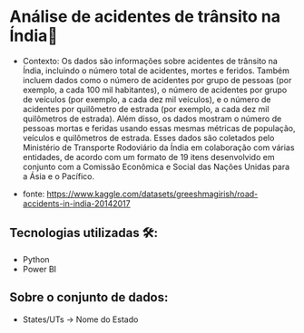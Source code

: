 # Análise de acidentes de trânsito na Índia🚙

- Contexto: 
Os dados são informações sobre acidentes de trânsito na Índia, incluindo o número total de acidentes, mortes e feridos. Também incluem dados como o número de acidentes por grupo de pessoas (por exemplo, a cada 100 mil habitantes), o número de acidentes por grupo de veículos (por exemplo, a cada dez mil veículos), e o número de acidentes por quilômetro de estrada (por exemplo, a cada dez mil quilômetros de estrada). Além disso, os dados mostram o número de pessoas mortas e feridas usando essas mesmas métricas de população, veículos e quilômetros de estrada. Esses dados são coletados pelo Ministério de Transporte Rodoviário da Índia em colaboração com várias entidades, de acordo com um formato de 19 itens desenvolvido em conjunto com a Comissão Econômica e Social das Nações Unidas para a Ásia e o Pacífico.

- fonte: https://www.kaggle.com/datasets/greeshmagirish/road-accidents-in-india-20142017

## Tecnologias utilizadas 🛠:
- Python
- Power BI


## Sobre o conjunto de dados:
  - States/UTs -> Nome do Estado
  
